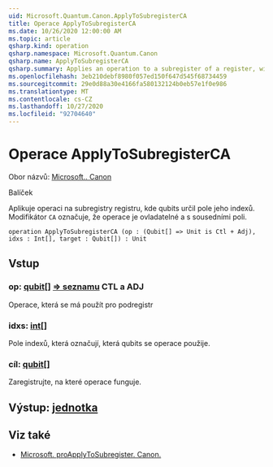 ```yaml
---
uid: Microsoft.Quantum.Canon.ApplyToSubregisterCA
title: Operace ApplyToSubregisterCA
ms.date: 10/26/2020 12:00:00 AM
ms.topic: article
qsharp.kind: operation
qsharp.namespace: Microsoft.Quantum.Canon
qsharp.name: ApplyToSubregisterCA
qsharp.summary: Applies an operation to a subregister of a register, with qubits specified by an array of their indices. The modifier `CA` indicates that the operation is controllable and adjointable.
ms.openlocfilehash: 3eb210debf8980f057ed150f647d545f68734459
ms.sourcegitcommit: 29e0d88a30e4166fa580132124b0eb57e1f0e986
ms.translationtype: MT
ms.contentlocale: cs-CZ
ms.lasthandoff: 10/27/2020
ms.locfileid: "92704640"
---
```

# <a name="applytosubregisterca-operation"></a>Operace ApplyToSubregisterCA

Obor názvů: [Microsoft.. Canon](xref:Microsoft.Quantum.Canon)

Balíček [](https://nuget.org/packages/)


Aplikuje operaci na subregistry registru, kde qubits určil pole jeho indexů.
Modifikátor `CA` označuje, že operace je ovladatelné a s sousedními poli.

```qsharp
operation ApplyToSubregisterCA (op : (Qubit[] => Unit is Ctl + Adj), idxs : Int[], target : Qubit[]) : Unit
```


## <a name="input"></a>Vstup

### <a name="op--qubit--unit-ctl--adj"></a>op: [qubit](xref:microsoft.quantum.lang-ref.qubit)[] [=> seznamu](xref:microsoft.quantum.lang-ref.unit) CTL a ADJ

Operace, která se má použít pro podregistr


### <a name="idxs--int"></a>idxs: [int](xref:microsoft.quantum.lang-ref.int)[]

Pole indexů, která označují, která qubits se operace použije.


### <a name="target--qubit"></a>cíl: [qubit](xref:microsoft.quantum.lang-ref.qubit)[]

Zaregistrujte, na které operace funguje.



## <a name="output--unit"></a>Výstup: [jednotka](xref:microsoft.quantum.lang-ref.unit)



## <a name="see-also"></a>Viz také

- [Microsoft. proApplyToSubregister. Canon.](xref:Microsoft.Quantum.Canon.ApplyToSubregister)